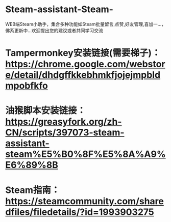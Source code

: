 # Steam-assistant-Steam-
WEB端Steam小助手，集合多种功能如Steam批量留言,点赞,好友管理,喜加一...，佛系更新中...欢迎提出您的建议或者共同学习交流
# Tampermonkey安装链接(需要梯子)：https://chrome.google.com/webstore/detail/dhdgffkkebhmkfjojejmpbldmpobfkfo
# 油猴脚本安装链接：https://greasyfork.org/zh-CN/scripts/397073-steam-assistant-steam%E5%B0%8F%E5%8A%A9%E6%89%8B
# Steam指南：https://steamcommunity.com/sharedfiles/filedetails/?id=1993903275
